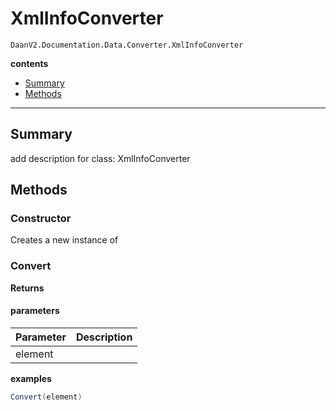 # XmlInfoConverter

`DaanV2.Documentation.Data.Converter.XmlInfoConverter`  

**contents**  
- [Summary](#summary)
- [Methods](#methods)

---  
## Summary

add description for class: XmlInfoConverter  

## Methods

### Constructor

Creates a new instance of   

### Convert

  

**Returns**  
  

#### parameters

|Parameter|Description|
|---|---|
|element||

**examples**  
```csharp  
Convert(element)  
```  

